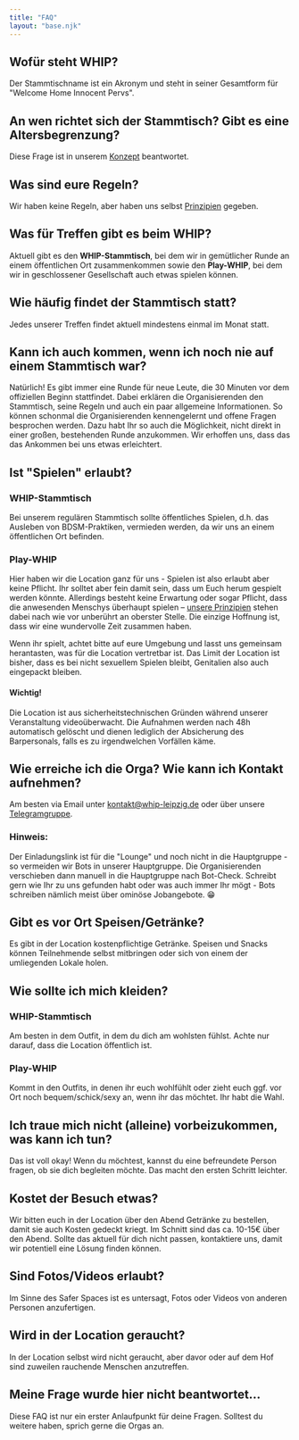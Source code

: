 ```yaml
---
title: "FAQ"
layout: "base.njk"
---
```

## Wofür steht WHIP?
Der Stammtischname ist ein Akronym und steht in seiner Gesamtform für "Welcome Home Innocent Pervs".

## An wen richtet sich der Stammtisch? Gibt es eine Altersbegrenzung?
Diese Frage ist in unserem [Konzept](/konzept.html) beantwortet.

## Was sind eure Regeln?
Wir haben keine Regeln, aber haben uns selbst [Prinzipien](/prinzipien.html) gegeben.

## Was für Treffen gibt es beim WHIP?
Aktuell gibt es den **WHIP-Stammtisch**, bei dem wir in gemütlicher Runde an einem öffentlichen Ort zusammenkommen sowie den **Play-WHIP**, bei dem wir in geschlossener Gesellschaft auch etwas spielen können.

## Wie häufig findet der Stammtisch statt?
Jedes unserer Treffen findet aktuell mindestens einmal im Monat statt.

## Kann ich auch kommen, wenn ich noch nie auf einem Stammtisch war?
Natürlich! Es gibt immer eine Runde für neue Leute, die 30 Minuten vor dem offiziellen Beginn stattfindet. Dabei erklären die Organisierenden den Stammtisch, seine Regeln und auch ein paar allgemeine Informationen. So können schonmal die Organisierenden kennengelernt und offene Fragen besprochen werden. Dazu habt Ihr so auch die Möglichkeit, nicht direkt in einer großen, bestehenden Runde anzukommen. Wir erhoffen uns, dass das das Ankommen bei uns etwas erleichtert.

## Ist "Spielen" erlaubt?
### WHIP-Stammtisch
Bei unserem regulären Stammtisch sollte öffentliches Spielen, d.h. das Ausleben von BDSM-Praktiken, vermieden werden, da wir uns an einem öffentlichen Ort befinden.

### Play-WHIP
Hier haben wir die Location ganz für uns - Spielen ist also erlaubt aber keine Pflicht.
Ihr solltet aber fein damit sein, dass um Euch herum gespielt werden könnte. Allerdings besteht keine Erwartung oder sogar Pflicht, dass die anwesenden Menschys überhaupt spielen – [unsere Prinzipien](/prinzipien.html) stehen dabei nach wie vor unberührt an oberster Stelle. Die einzige Hoffnung ist, dass wir eine wundervolle Zeit zusammen haben.

Wenn ihr spielt, achtet bitte auf eure Umgebung und lasst uns gemeinsam herantasten, was für die Location vertretbar ist. Das Limit der Location ist bisher, dass es bei nicht sexuellem Spielen bleibt, Genitalien also auch eingepackt bleiben. 

#### Wichtig!
Die Location ist aus sicherheitstechnischen Gründen während unserer Veranstaltung videoüberwacht. Die Aufnahmen werden nach 48h automatisch gelöscht und dienen lediglich der Absicherung des Barpersonals, falls es zu irgendwelchen Vorfällen käme. 

## Wie erreiche ich die Orga? Wie kann ich Kontakt aufnehmen?
Am besten via Email unter [kontakt@whip-leipzig.de](mailto:kontakt@whip-leipzig.de) oder über unsere [Telegramgruppe](https://t.me/+nErQRBpG9xFkNTc6).
### Hinweis:
Der Einladungslink ist für die "Lounge" und noch nicht in die Hauptgruppe - so vermeiden wir Bots in unserer Hauptgruppe. Die Organisierenden verschieben dann manuell in die Hauptgruppe nach Bot-Check. Schreibt gern wie Ihr zu uns gefunden habt oder was auch immer Ihr mögt - Bots schreiben nämlich meist über ominöse Jobangebote. 😁

## Gibt es vor Ort Speisen/Getränke?
Es gibt in der Location kostenpflichtige Getränke. Speisen und Snacks können Teilnehmende selbst mitbringen oder sich von einem der umliegenden Lokale holen.

## Wie sollte ich mich kleiden?
### WHIP-Stammtisch
Am besten in dem Outfit, in dem du dich am wohlsten fühlst. Achte nur darauf, dass die Location öffentlich ist.

### Play-WHIP
Kommt in den Outfits, in denen ihr euch wohlfühlt oder zieht euch ggf. vor Ort noch bequem/schick/sexy an, wenn ihr das möchtet. Ihr habt die Wahl.

## Ich traue mich nicht (alleine) vorbeizukommen, was kann ich tun?
Das ist voll okay! Wenn du möchtest, kannst du eine befreundete Person fragen, ob sie dich begleiten möchte. Das macht den ersten Schritt leichter.

## Kostet der Besuch etwas?
Wir bitten euch in der Location über den Abend Getränke zu bestellen, damit sie auch Kosten gedeckt kriegt. Im Schnitt sind das ca. 10-15€ über den Abend. Sollte das aktuell für dich nicht passen, kontaktiere uns, damit wir potentiell eine Lösung finden können.

## Sind Fotos/Videos erlaubt?
Im Sinne des Safer Spaces ist es untersagt, Fotos oder Videos von anderen Personen anzufertigen.

## Wird in der Location geraucht?
In der Location selbst wird nicht geraucht, aber davor oder auf dem Hof sind zuweilen rauchende Menschen anzutreffen.

## Meine Frage wurde hier nicht beantwortet...
Diese FAQ ist nur ein erster Anlaufpunkt für deine Fragen. Solltest du weitere haben, sprich gerne die Orgas an.

